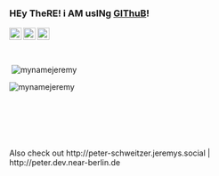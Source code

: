 ### HEy TheRE! i AM usINg [GIThuB](http://dev.jeremys.social/)!

<a target="_blank" href="http://jeremys.social">
  <img align="left" alt="Follow Jeremy on Instagram under http://jeremys.social" height="22px" src="https://upload.wikimedia.org/wikipedia/commons/9/96/Instagram.svg" />
</a>

<a target="_blank" href="http://youtube.jeremys.social">
  <img align="left" alt="Subscribe to Jeremy on YouTube under http://youtube.jeremys.social" height="22px" src="https://upload.wikimedia.org/wikipedia/commons/0/09/YouTube_full-color_icon_%282017%29.svg" />
</a>

<a target="_blank" href="http://google.maps.jeremys.social">
  <img align="left" alt="View Jeremys contributions on Google Maps under http://google.maps.jeremys.social" height="22px" src="https://upload.wikimedia.org/wikipedia/commons/a/aa/Google_Maps_icon_%282020%29.svg" />
</a>

<br>
<br>
<br>
<p>&nbsp;<img align="center" src="https://github-readme-stats.vercel.app/api?username=mynamejeremy&show_icons=true&locale=en&theme=dark#gh-dark-mode-only" alt="mynamejeremy" /></p>
<p><img align="left" src="https://github-readme-stats.vercel.app/api/top-langs?username=mynamejeremy&show_icons=true&locale=en&layout=compact&theme=dark#gh-dark-mode-only" alt="mynamejeremy" /></p>

<br>
<br>
<br>
<br>
<br>
<br>
<br>
<span>Also check out http://peter-schweitzer.jeremys.social | http://peter.dev.near-berlin.de</span>